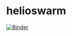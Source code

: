 # helioswarm

[![Binder](https://mybinder.org/badge.svg)](https://mybinder.org/v2/gh/zacmanchester/helioswarm/master?filepath=EstimatorTest.ipynb)

